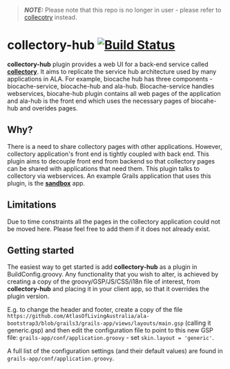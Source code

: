 > **_NOTE:_** Please note that this repo is no longer in user - please refer to [collecotry](https://github.com/AtlasOfLivingAustralia/collectory) instead.
# collectory-hub [![Build Status](https://travis-ci.org/AtlasOfLivingAustralia/collectory-hub.svg?branch=master)](https://travis-ci.org/AtlasOfLivingAustralia/collectory-hub)

**collectory-hub** plugin provides a web UI for a back-end service called [**collectory**](https://github.com/AtlasOfLivingAustralia/collectory-plugin). It aims to replicate the service hub architecture used by many applications in ALA. For example, biocache hub has three components - biocache-service, biocache-hub and ala-hub. Biocache-service handles webservices, biocahe-hub plugin contains all web pages of the application and ala-hub is the front end which uses the necessary pages of biocahe-hub and overides pages.

## Why?
There is a need to share collectory pages with other applications. However, collectory application's front end is tightly coupled with back end. This plugin aims to decouple front end from backend so that collectory pages can be shared with applications that need them. This plugin talks to collectory via webservices.
An example Grails application that uses this plugin, is the [**sandbox**](https://github.com/AtlasOfLivingAustralia/sandbox) app.

## Limitations
Due to time constraints all the pages in the collectory application could not be moved here. Please feel free to add them if it does not already exist.

## Getting started
The easiest way to get started is add **collectory-hub** as a plugin in BuildConfig.groovy. Any functionality that you wish to alter, is achieved by creating a copy of the groovy/GSP/JS/CSS/i18n file of interest, from **collectory-hub** and placing it in your client app, so that it overrides the plugin version.

E.g. to change the header and footer, create a copy of the file `https://github.com/AtlasOfLivingAustralia/ala-bootstrap3/blob/grails3/grails-app/views/layouts/main.gsp` (calling it generic.gsp) and then edit the configuration file to point to this new GSP file: `grails-app/conf/application.groovy` - set `skin.layout = 'generic'`.

A full list of the configuration settings (and their default values) are found in `grails-app/conf/application.groovy`.
